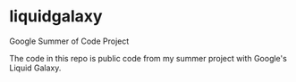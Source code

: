 # liquidgalaxy
Google Summer of Code Project


The code in this repo is public code from my summer project with Google's Liquid Galaxy. 
